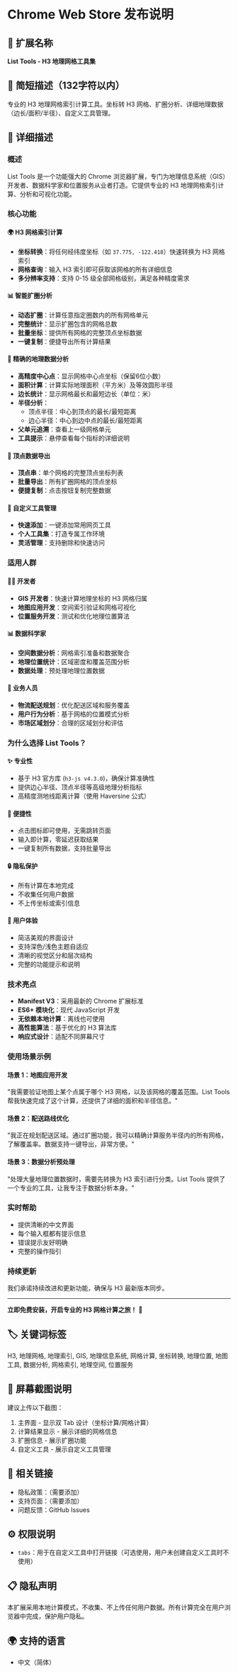 # Chrome Web Store 发布说明

## 📝 扩展名称
**List Tools - H3 地理网格工具集**

## 🎯 简短描述（132字符以内）
专业的 H3 地理网格索引计算工具。坐标转 H3 网格、扩圈分析、详细地理数据（边长/面积/半径）、自定义工具管理。

## 📄 详细描述

### 概述
List Tools 是一个功能强大的 Chrome 浏览器扩展，专门为地理信息系统（GIS）开发者、数据科学家和位置服务从业者打造。它提供专业的 H3 地理网格索引计算、分析和可视化功能。

### 核心功能

#### 🌍 H3 网格索引计算
- **坐标转换**：将任何经纬度坐标（如 `37.775, -122.418`）快速转换为 H3 网格索引
- **网格查询**：输入 H3 索引即可获取该网格的所有详细信息
- **多分辨率支持**：支持 0-15 级全部网格级别，满足各种精度需求

#### 📊 智能扩圈分析
- **动态扩圈**：计算任意指定圈数内的所有网格单元
- **完整统计**：显示扩圈包含的网格总数
- **批量坐标**：提供所有网格的完整顶点坐标数据
- **一键复制**：便捷导出所有计算结果

#### 🎯 精确的地理数据分析
- **高精度中心点**：显示网格中心点坐标（保留6位小数）
- **面积计算**：计算实际地理面积（平方米）及等效圆形半径
- **边长统计**：显示网格最长和最短边长（单位：米）
- **半径分析**：
  - 顶点半径：中心到顶点的最长/最短距离
  - 边心半径：中心到边中点的最长/最短距离
- **父单元追溯**：查看上一级网格单元
- **工具提示**：悬停查看每个指标的详细说明

#### 📐 顶点数据导出
- **顶点串**：单个网格的完整顶点坐标列表
- **批量导出**：所有扩圈网格的顶点坐标
- **便捷复制**：点击按钮复制完整数据

#### 🔧 自定义工具管理
- **快速添加**：一键添加常用网页工具
- **个人工具集**：打造专属工作环境
- **灵活管理**：支持删除和快速访问

### 适用人群

#### 👨‍💻 开发者
- **GIS 开发者**：快速计算地理坐标的 H3 网格归属
- **地图应用开发**：空间索引验证和网格可视化
- **位置服务开发**：测试和优化地理位置算法

#### 📊 数据科学家
- **空间数据分析**：网格索引准备和数据聚合
- **地理位置统计**：区域密度和覆盖范围分析
- **数据处理**：预处理地理位置数据

#### 🚚 业务人员
- **物流配送规划**：优化配送区域和服务覆盖
- **用户行为分析**：基于网格的位置模式分析
- **市场区域划分**：合理的区域划分和评估

### 为什么选择 List Tools？

#### ✨ 专业性
- 基于 H3 官方库 (`h3-js v4.3.0`)，确保计算准确性
- 提供边心半径、顶点半径等高级地理分析指标
- 高精度测地线距离计算（使用 Haversine 公式）

#### 🚀 便捷性
- 点击图标即可使用，无需跳转页面
- 输入即计算，零延迟获取结果
- 一键复制所有数据，支持批量导出

#### 🔒 隐私保护
- 所有计算在本地完成
- 不收集任何用户数据
- 不上传坐标或索引信息

#### 🎨 用户体验
- 简洁美观的界面设计
- 支持深色/浅色主题自适应
- 清晰的视觉区分和层次结构
- 完整的功能提示和说明

### 技术亮点

- **Manifest V3**：采用最新的 Chrome 扩展标准
- **ES6+ 模块化**：现代 JavaScript 开发
- **无依赖本地计算**：离线也可使用
- **高性能算法**：基于优化的 H3 算法库
- **响应式设计**：适配不同屏幕尺寸

### 使用场景示例

#### 场景 1：地图应用开发
"我需要验证地图上某个点属于哪个 H3 网格，以及该网格的覆盖范围。List Tools 帮我快速完成了这个计算，还提供了详细的面积和半径信息。"

#### 场景 2：配送路线优化
"我正在规划配送区域。通过扩圈功能，我可以精确计算服务半径内的所有网格，了解覆盖率。数据支持一键导出，非常方便。"

#### 场景 3：数据分析预处理
"处理大量地理位置数据时，需要先转换为 H3 索引进行分类。List Tools 提供了一个专业的工具，让我专注于数据分析本身。"

### 实时帮助

- 提供清晰的中文界面
- 每个输入框都有提示信息
- 错误提示友好明确
- 完整的操作指引

### 持续更新

我们承诺持续改进和更新功能，确保与 H3 最新版本同步。

---

**立即免费安装，开启专业的 H3 网格计算之旅！** 🚀

## 🏷️ 关键词标签
H3, 地理网格, 地理索引, GIS, 地理信息系统, 网格计算, 坐标转换, 地理位置, 地图工具, 数据分析, 网格索引, 地理空间, 位置服务

## 📸 屏幕截图说明

建议上传以下截图：
1. 主界面 - 显示双 Tab 设计（坐标计算/网格计算）
2. 计算结果显示 - 展示详细的网格信息
3. 扩圈信息 - 展示扩圈功能
4. 自定义工具 - 展示自定义工具管理

## 🔗 相关链接
- 隐私政策：（需要添加）
- 支持页面：（需要添加）
- 问题反馈：GitHub Issues

## ⚙️ 权限说明
- `tabs`：用于在自定义工具中打开链接（可选使用，用户未创建自定义工具时不使用）

## 📋 隐私声明
本扩展采用本地计算模式，不收集、不上传任何用户数据。所有计算完全在用户浏览器中完成，保护用户隐私。

## 🌍 支持的语言
- 中文（简体）

